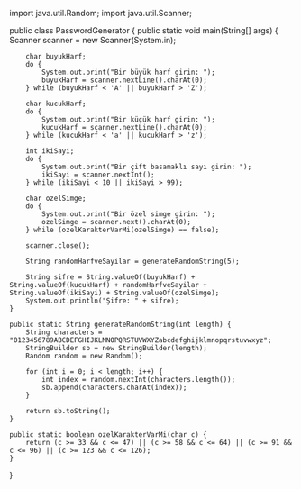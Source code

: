 

import java.util.Random;
import java.util.Scanner;

public class PasswordGenerator {
    public static void main(String[] args) {
        Scanner scanner = new Scanner(System.in);

        char buyukHarf;
        do {
            System.out.print("Bir büyük harf girin: ");
            buyukHarf = scanner.nextLine().charAt(0);
        } while (buyukHarf < 'A' || buyukHarf > 'Z');

        char kucukHarf;
        do {
            System.out.print("Bir küçük harf girin: ");
            kucukHarf = scanner.nextLine().charAt(0);
        } while (kucukHarf < 'a' || kucukHarf > 'z');

        int ikiSayi;
        do {
            System.out.print("Bir çift basamaklı sayı girin: ");
            ikiSayi = scanner.nextInt();
        } while (ikiSayi < 10 || ikiSayi > 99);

        char ozelSimge;
        do {
            System.out.print("Bir özel simge girin: ");
            ozelSimge = scanner.next().charAt(0);
        } while (ozelKarakterVarMi(ozelSimge) == false);

        scanner.close();

        String randomHarfveSayilar = generateRandomString(5);

        String sifre = String.valueOf(buyukHarf) + String.valueOf(kucukHarf) + randomHarfveSayilar + String.valueOf(ikiSayi) + String.valueOf(ozelSimge);
        System.out.println("Şifre: " + sifre);
    }

    public static String generateRandomString(int length) {
        String characters = "0123456789ABCDEFGHIJKLMNOPQRSTUVWXYZabcdefghijklmnopqrstuvwxyz";
        StringBuilder sb = new StringBuilder(length);
        Random random = new Random();

        for (int i = 0; i < length; i++) {
            int index = random.nextInt(characters.length());
            sb.append(characters.charAt(index));
        }

        return sb.toString();
    }

    public static boolean ozelKarakterVarMi(char c) {
        return (c >= 33 && c <= 47) || (c >= 58 && c <= 64) || (c >= 91 && c <= 96) || (c >= 123 && c <= 126);
    }
}

